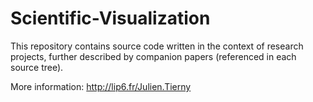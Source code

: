 # Scientific-Visualization

This repository contains source code written in the context of research 
projects, further described by companion papers (referenced in each source 
tree).

More information: http://lip6.fr/Julien.Tierny